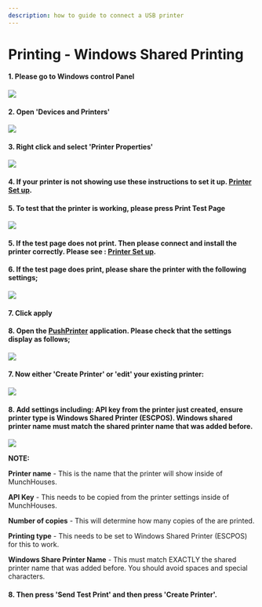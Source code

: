 ```yaml
---
description: how to guide to connect a USB printer
---
```


# Printing - Windows Shared Printing

#### 1. Please go to Windows control Panel 

![](../.gitbook/assets/untitled%20%283%29.png)

#### 2. Open 'Devices and Printers'

![](../.gitbook/assets/untitled-1%20%283%29.png)

#### 3. Right click and select 'Printer Properties'

![](../.gitbook/assets/untitled-2.png)

#### 4. If your printer is not showing use these instructions to set it up. [Printer Set up](https://www.notion.so/cloudwaitresswiki/Printing-Add-a-printer-18689e4654fe4978b20aeb82b581d81e).

#### 5. To test that the printer is working, please press Print Test Page

![](../.gitbook/assets/untitled-3%20%283%29.png)

#### 5. If the test page does not print. Then please connect and install the printer correctly. Please see : [Printer Set up](https://www.notion.so/cloudwaitresswiki/Printing-Add-a-printer-18689e4654fe4978b20aeb82b581d81e).

#### 6. If the test page does print, please share the printer with the following settings;

![](../.gitbook/assets/untitled-4%20%281%29.png)

#### 7. Click apply

#### 8. Open the [PushPrinter](https://pushprinter.com/#windows) application. Please check that the settings display as follows;

![](../.gitbook/assets/untitled-5.png)

#### 7. Now either 'Create Printer' or 'edit' your existing printer:

![](../.gitbook/assets/untitled-6%20%284%29.png)

#### 8. Add settings including: API key from the printer just created, ensure printer type is Windows Shared Printer \(ESCPOS\). Windows shared printer name must match the shared printer name that was added before.

![](../.gitbook/assets/untitled-7%20%281%29.png)

**NOTE:**

**Printer name** - This is the name that the printer will show inside of MunchHouses.

**API Key** - This needs to be copied from the printer settings inside of MunchHouses.

**Number of copies** - This will determine how many copies of the are printed.

**Printing type** - This needs to be set to Windows Shared Printer \(ESCPOS\) for this to work.

**Windows Share Printer Name** - This must match EXACTLY the shared printer name that was added before. You should avoid spaces and special characters.

#### 8. Then press 'Send Test Print' and then press 'Create Printer'.

